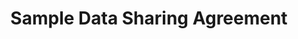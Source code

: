 ---
schema: default
title: Sample Data Sharing Agreement
organization: Office of Policy and Management
notes: Testing publishing
resources:
  - name: Sample
    url: 'http://opendatact.github.io/data-progress-report/'
    format: website
license: ''
category:
  - Best Practices
maintainer: ''
maintainer_email: ''
---